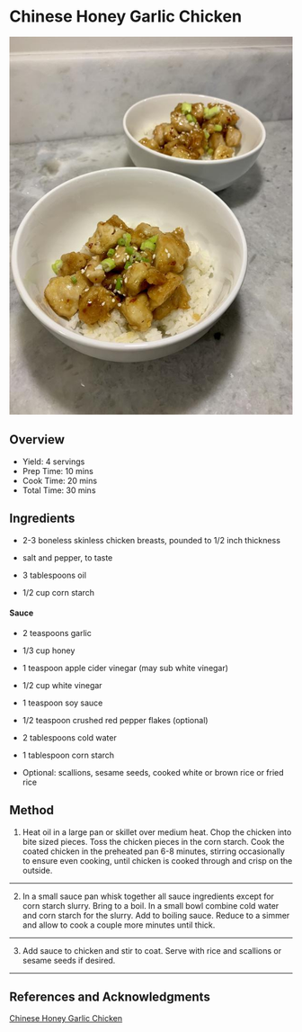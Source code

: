 # Chinese Honey Garlic Chicken

<p align="center">
<img title="Chinese Honey Garlic Chicken" src="../../assets/chinese-honey-garlic-chicken.jpg">
</p>

## Overview

- Yield: 4 servings
- Prep Time: 10 mins
- Cook Time: 20 mins
- Total Time: 30 mins

## Ingredients

- 2-3 boneless skinless chicken breasts, pounded to 1/2 inch thickness

- salt and pepper, to taste

- 3 tablespoons oil

- 1/2 cup corn starch

#### Sauce

- 2 teaspoons garlic

- 1/3 cup honey

- 1 teaspoon apple cider vinegar (may sub white vinegar)

- 1/2 cup white vinegar

- 1 teaspoon soy sauce

- 1/2 teaspoon crushed red pepper flakes (optional)

- 2 tablespoons cold water

- 1 tablespoon corn starch

- Optional: scallions, sesame seeds, cooked white or brown rice or fried rice

## Method

1. Heat oil in a large pan or skillet over medium heat. Chop the chicken into bite sized pieces. Toss the chicken pieces in the corn starch. Cook the coated chicken in the preheated pan 6-8 minutes, stirring occasionally to ensure even cooking, until chicken is cooked through and crisp on the outside.
---
2. In a small sauce pan whisk together all sauce ingredients except for corn starch slurry. Bring to a boil. In a small bowl combine cold water and corn starch for the slurry. Add to boiling sauce. Reduce to a simmer and allow to cook a couple more minutes until thick.
---
3. Add sauce to chicken and stir to coat. Serve with rice and scallions or sesame seeds if desired.
---

## References and Acknowledgments

[Chinese Honey Garlic Chicken](http://lecremedelacrumb.com/2014/05/chinese-honey-garlic-chicken.html)

